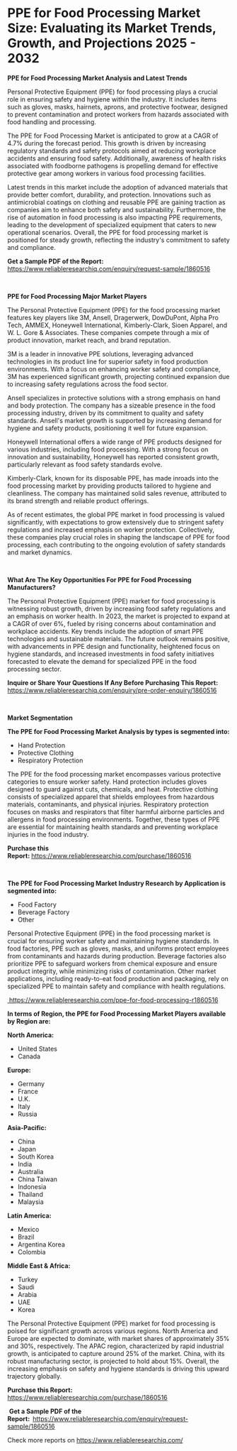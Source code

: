 <p><h1>PPE for Food Processing Market Size: Evaluating its Market Trends, Growth, and Projections 2025 - 2032</h1></p><p><strong>PPE for Food Processing Market Analysis and Latest Trends</strong></p>
<p><p>Personal Protective Equipment (PPE) for food processing plays a crucial role in ensuring safety and hygiene within the industry. It includes items such as gloves, masks, hairnets, aprons, and protective footwear, designed to prevent contamination and protect workers from hazards associated with food handling and processing. </p><p>The PPE for Food Processing Market is anticipated to grow at a CAGR of 4.7% during the forecast period. This growth is driven by increasing regulatory standards and safety protocols aimed at reducing workplace accidents and ensuring food safety. Additionally, awareness of health risks associated with foodborne pathogens is propelling demand for effective protective gear among workers in various food processing facilities.</p><p>Latest trends in this market include the adoption of advanced materials that provide better comfort, durability, and protection. Innovations such as antimicrobial coatings on clothing and reusable PPE are gaining traction as companies aim to enhance both safety and sustainability. Furthermore, the rise of automation in food processing is also impacting PPE requirements, leading to the development of specialized equipment that caters to new operational scenarios. Overall, the PPE for food processing market is positioned for steady growth, reflecting the industry's commitment to safety and compliance.</p></p>
<p><strong>Get a Sample PDF of the Report:&nbsp;</strong> <a href="https://www.reliableresearchiq.com/enquiry/request-sample/1860516?utm_campaign=3318&utm_medium=2&utm_source=Github&utm_content=ia&utm_term=11042025&utm_id=ppe-for-food-processing">https://www.reliableresearchiq.com/enquiry/request-sample/1860516</a></p>
<p>&nbsp;</p>
<p><strong>PPE for Food Processing Major Market Players</strong></p>
<p><p>The Personal Protective Equipment (PPE) for the food processing market features key players like 3M, Ansell, Dragerwerk, DowDuPont, Alpha Pro Tech, AMMEX, Honeywell International, Kimberly-Clark, Sioen Apparel, and W. L. Gore & Associates. These companies compete through a mix of product innovation, market reach, and brand reputation.</p><p>3M is a leader in innovative PPE solutions, leveraging advanced technologies in its product line for superior safety in food production environments. With a focus on enhancing worker safety and compliance, 3M has experienced significant growth, projecting continued expansion due to increasing safety regulations across the food sector.</p><p>Ansell specializes in protective solutions with a strong emphasis on hand and body protection. The company has a sizeable presence in the food processing industry, driven by its commitment to quality and safety standards. Ansell's market growth is supported by increasing demand for hygiene and safety products, positioning it well for future expansion.</p><p>Honeywell International offers a wide range of PPE products designed for various industries, including food processing. With a strong focus on innovation and sustainability, Honeywell has reported consistent growth, particularly relevant as food safety standards evolve.</p><p>Kimberly-Clark, known for its disposable PPE, has made inroads into the food processing market by providing products tailored to hygiene and cleanliness. The company has maintained solid sales revenue, attributed to its brand strength and reliable product offerings.</p><p>As of recent estimates, the global PPE market in food processing is valued significantly, with expectations to grow extensively due to stringent safety regulations and increased emphasis on worker protection. Collectively, these companies play crucial roles in shaping the landscape of PPE for food processing, each contributing to the ongoing evolution of safety standards and market dynamics.</p></p>
<p>&nbsp;</p>
<p><strong>What Are The Key Opportunities For PPE for Food Processing Manufacturers?</strong></p>
<p><p>The Personal Protective Equipment (PPE) market for food processing is witnessing robust growth, driven by increasing food safety regulations and an emphasis on worker health. In 2023, the market is projected to expand at a CAGR of over 6%, fueled by rising concerns about contamination and workplace accidents. Key trends include the adoption of smart PPE technologies and sustainable materials. The future outlook remains positive, with advancements in PPE design and functionality, heightened focus on hygiene standards, and increased investments in food safety initiatives forecasted to elevate the demand for specialized PPE in the food processing sector.</p></p>
<p><strong>Inquire or Share Your Questions If Any Before Purchasing This Report:</strong> <a href="https://www.reliableresearchiq.com/enquiry/pre-order-enquiry/1860516?utm_campaign=3318&utm_medium=2&utm_source=Github&utm_content=ia&utm_term=11042025&utm_id=ppe-for-food-processing">https://www.reliableresearchiq.com/enquiry/pre-order-enquiry/1860516</a></p>
<p>&nbsp;</p>
<p><strong>Market Segmentation</strong></p>
<p><strong>The PPE for Food Processing Market Analysis by types is segmented into:</strong></p>
<p><ul><li>Hand Protection</li><li>Protective Clothing</li><li>Respiratory Protection</li></ul></p>
<p><p>The PPE for the food processing market encompasses various protective categories to ensure worker safety. Hand protection includes gloves designed to guard against cuts, chemicals, and heat. Protective clothing consists of specialized apparel that shields employees from hazardous materials, contaminants, and physical injuries. Respiratory protection focuses on masks and respirators that filter harmful airborne particles and allergens in food processing environments. Together, these types of PPE are essential for maintaining health standards and preventing workplace injuries in the food industry.</p></p>
<p><strong>Purchase this Report:&nbsp;</strong><a href="https://www.reliableresearchiq.com/purchase/1860516?utm_campaign=3318&utm_medium=2&utm_source=Github&utm_content=ia&utm_term=11042025&utm_id=ppe-for-food-processing">https://www.reliableresearchiq.com/purchase/1860516</a></p>
<p>&nbsp;</p>
<p><strong>The PPE for Food Processing Market Industry Research by Application is segmented into:</strong></p>
<p><ul><li>Food Factory</li><li>Beverage Factory</li><li>Other</li></ul></p>
<p><p>Personal Protective Equipment (PPE) in the food processing market is crucial for ensuring worker safety and maintaining hygiene standards. In food factories, PPE such as gloves, masks, and uniforms protect employees from contaminants and hazards during production. Beverage factories also prioritize PPE to safeguard workers from chemical exposure and ensure product integrity, while minimizing risks of contamination. Other market applications, including ready-to-eat food production and packaging, rely on specialized PPE to maintain safety and compliance with health regulations.</p></p>
<p><a href="https://www.reliableresearchiq.com/ppe-for-food-processing-r1860516?utm_campaign=3318&utm_medium=2&utm_source=Github&utm_content=ia&utm_term=11042025&utm_id=ppe-for-food-processing">&nbsp;https://www.reliableresearchiq.com/ppe-for-food-processing-r1860516</a></p>
<p><strong>In terms of Region, the PPE for Food Processing Market Players available by Region are:</strong></p>
<p>
    <p> <strong> North America: </strong>
        <ul>
            <li>United States</li>
            <li>Canada</li>
        </ul>
        </p> 
    <p> <strong> Europe: </strong>
        <ul>
            <li>Germany</li>
            <li>France</li>
            <li>U.K.</li>
            <li>Italy</li>
            <li>Russia</li>
        </ul>
        </p> 
    <p> <strong> Asia-Pacific: </strong>
        <ul>
            <li>China</li>
            <li>Japan</li>
            <li>South Korea</li>
            <li>India</li>
            <li>Australia</li>
            <li>China Taiwan</li>
            <li>Indonesia</li>
            <li>Thailand</li>
            <li>Malaysia</li>
        </ul>
        </p> 
    <p> <strong> Latin America: </strong>
        <ul>
            <li>Mexico</li>
            <li>Brazil</li>
            <li>Argentina Korea</li>
            <li>Colombia</li>
        </ul>
        </p> 
    <p> <strong> Middle East & Africa: </strong>
        <ul>
            <li>Turkey</li>
            <li>Saudi</li>
            <li>Arabia</li>
            <li>UAE</li>
            <li>Korea</li>
        </ul>
    </p>
    </p>
<p><p>The Personal Protective Equipment (PPE) market for food processing is poised for significant growth across various regions. North America and Europe are expected to dominate, with market shares of approximately 35% and 30%, respectively. The APAC region, characterized by rapid industrial growth, is anticipated to capture around 25% of the market. China, with its robust manufacturing sector, is projected to hold about 15%. Overall, the increasing emphasis on safety and hygiene standards is driving this upward trajectory globally.</p></p>
<p><strong>Purchase this Report: </strong><a href="https://www.reliableresearchiq.com/purchase/1860516?utm_campaign=3318&utm_medium=2&utm_source=Github&utm_content=ia&utm_term=11042025&utm_id=ppe-for-food-processing">https://www.reliableresearchiq.com/purchase/1860516</a></p>
<p>&nbsp;<strong>Get a Sample PDF of the Report:&nbsp;&nbsp;</strong><a href="https://www.reliableresearchiq.com/enquiry/request-sample/1860516?utm_campaign=3318&utm_medium=2&utm_source=Github&utm_content=ia&utm_term=11042025&utm_id=ppe-for-food-processing">https://www.reliableresearchiq.com/enquiry/request-sample/1860516</a></p>
<p><strong></strong></p>
<p>Check more reports on <a href="https://www.reliableresearchiq.com/?utm_campaign=3318&utm_medium=2&utm_source=Github&utm_content=ia&utm_term=11042025&utm_id=ppe-for-food-processing">https://www.reliableresearchiq.com/</a></p>